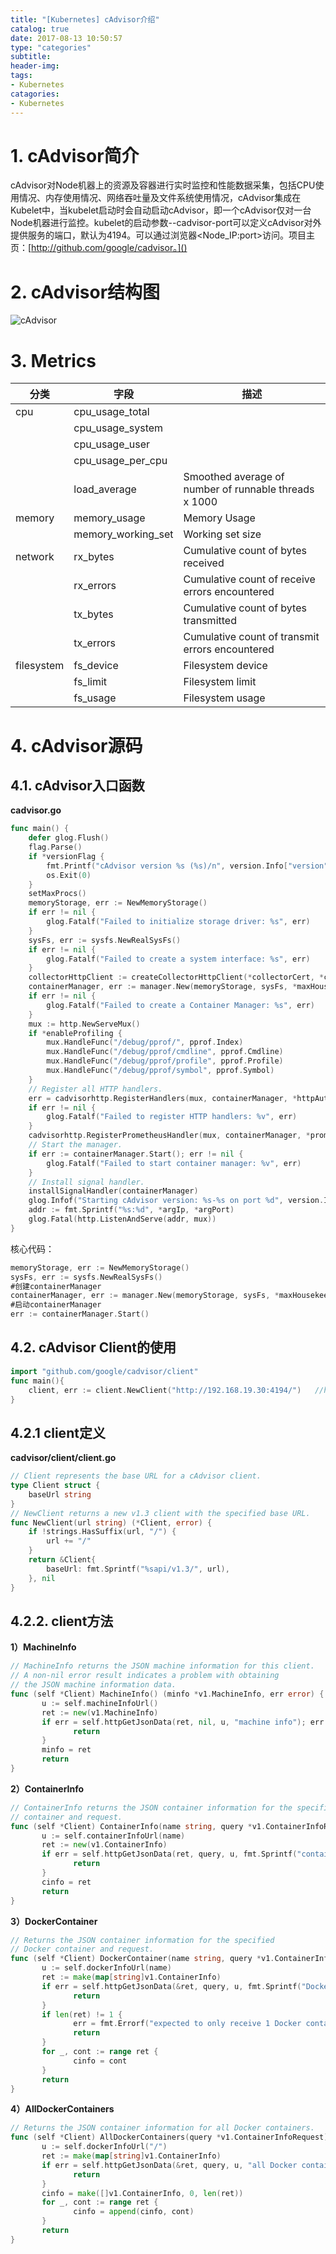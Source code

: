 ```yaml
---
title: "[Kubernetes] cAdvisor介绍"
catalog: true
date: 2017-08-13 10:50:57
type: "categories"
subtitle:
header-img: 
tags:
- Kubernetes
catagories:
- Kubernetes
---
```


# 1. cAdvisor简介

​	cAdvisor对Node机器上的资源及容器进行实时监控和性能数据采集，包括CPU使用情况、内存使用情况、网络吞吐量及文件系统使用情况，cAdvisor集成在Kubelet中，当kubelet启动时会自动启动cAdvisor，即一个cAdvisor仅对一台Node机器进行监控。kubelet的启动参数--cadvisor-port可以定义cAdvisor对外提供服务的端口，默认为4194。可以通过浏览器<Node_IP:port>访问。项目主页：[http://github.com/google/cadvisor。]()

# 2. cAdvisor结构图

![cAdvisor](https://res.cloudinary.com/dqxtn0ick/image/upload/v1510579058/article/kubernetes/monitor/cAdvisor.png)

# 3. Metrics

| 分类         | 字段                 | 描述                                       |
| ---------- | ------------------ | ---------------------------------------- |
| cpu        | cpu_usage_total    |                                          |
|            | cpu_usage_system   |                                          |
|            | cpu_usage_user     |                                          |
|            | cpu_usage_per_cpu  |                                          |
|            | load_average       | Smoothed average of number of runnable threads x 1000 |
| memory     | memory_usage       | Memory Usage                             |
|            | memory_working_set | Working set size                         |
| network    | rx_bytes           | Cumulative count of bytes received       |
|            | rx_errors          | Cumulative count of receive errors encountered |
|            | tx_bytes           | Cumulative count of bytes transmitted    |
|            | tx_errors          | Cumulative count of transmit errors encountered |
| filesystem | fs_device          | Filesystem device                        |
|            | fs_limit           | Filesystem limit                         |
|            | fs_usage           | Filesystem usage                         |

# 4. cAdvisor源码

## 4.1. cAdvisor入口函数

**cadvisor.go**

```go
func main() {
    defer glog.Flush()
    flag.Parse()
    if *versionFlag {
        fmt.Printf("cAdvisor version %s (%s)/n", version.Info["version"], version.Info["revision"])
        os.Exit(0)
    }
    setMaxProcs()
    memoryStorage, err := NewMemoryStorage()
    if err != nil {
        glog.Fatalf("Failed to initialize storage driver: %s", err)
    }
    sysFs, err := sysfs.NewRealSysFs()
    if err != nil {
        glog.Fatalf("Failed to create a system interface: %s", err)
    }
    collectorHttpClient := createCollectorHttpClient(*collectorCert, *collectorKey)
    containerManager, err := manager.New(memoryStorage, sysFs, *maxHousekeepingInterval, *allowDynamicHousekeeping, ignoreMetrics.MetricSet, &collectorHttpClient)
    if err != nil {
        glog.Fatalf("Failed to create a Container Manager: %s", err)
    }
    mux := http.NewServeMux()
    if *enableProfiling {
        mux.HandleFunc("/debug/pprof/", pprof.Index)
        mux.HandleFunc("/debug/pprof/cmdline", pprof.Cmdline)
        mux.HandleFunc("/debug/pprof/profile", pprof.Profile)
        mux.HandleFunc("/debug/pprof/symbol", pprof.Symbol)
    }
    // Register all HTTP handlers.
    err = cadvisorhttp.RegisterHandlers(mux, containerManager, *httpAuthFile, *httpAuthRealm, *httpDigestFile, *httpDigestRealm)
    if err != nil {
        glog.Fatalf("Failed to register HTTP handlers: %v", err)
    }
    cadvisorhttp.RegisterPrometheusHandler(mux, containerManager, *prometheusEndpoint, nil)
    // Start the manager.
    if err := containerManager.Start(); err != nil {
        glog.Fatalf("Failed to start container manager: %v", err)
    }
    // Install signal handler.
    installSignalHandler(containerManager)
    glog.Infof("Starting cAdvisor version: %s-%s on port %d", version.Info["version"], version.Info["revision"], *argPort)
    addr := fmt.Sprintf("%s:%d", *argIp, *argPort)
    glog.Fatal(http.ListenAndServe(addr, mux))
}
```

核心代码：

```go
memoryStorage, err := NewMemoryStorage()
sysFs, err := sysfs.NewRealSysFs()
#创建containerManager
containerManager, err := manager.New(memoryStorage, sysFs, *maxHousekeepingInterval, *allowDynamicHousekeeping, ignoreMetrics.MetricSet, &collectorHttpClient)
#启动containerManager
err := containerManager.Start()
```

## 4.2. cAdvisor Client的使用

```go
import "github.com/google/cadvisor/client"
func main(){
    client, err := client.NewClient("http://192.168.19.30:4194/")   //http://<host-ip>:<port>/
}
```

## 4.2.1 client定义

**cadvisor/client/client.go**

```go
// Client represents the base URL for a cAdvisor client.
type Client struct {
    baseUrl string
}
// NewClient returns a new v1.3 client with the specified base URL.
func NewClient(url string) (*Client, error) {
    if !strings.HasSuffix(url, "/") {
        url += "/"
    }
    return &Client{
        baseUrl: fmt.Sprintf("%sapi/v1.3/", url),
    }, nil
}
```

## 4.2.2. client方法

**1）MachineInfo**

```go
// MachineInfo returns the JSON machine information for this client.
// A non-nil error result indicates a problem with obtaining
// the JSON machine information data.
func (self *Client) MachineInfo() (minfo *v1.MachineInfo, err error) {
       u := self.machineInfoUrl()
       ret := new(v1.MachineInfo)
       if err = self.httpGetJsonData(ret, nil, u, "machine info"); err != nil {
              return
       }
       minfo = ret
       return
}
```

**2）ContainerInfo**

```go
// ContainerInfo returns the JSON container information for the specified
// container and request.
func (self *Client) ContainerInfo(name string, query *v1.ContainerInfoRequest) (cinfo *v1.ContainerInfo, err error) {
       u := self.containerInfoUrl(name)
       ret := new(v1.ContainerInfo)
       if err = self.httpGetJsonData(ret, query, u, fmt.Sprintf("container info for %q", name)); err != nil {
              return
       }
       cinfo = ret
       return
}
```

**3）DockerContainer**

```go
// Returns the JSON container information for the specified
// Docker container and request.
func (self *Client) DockerContainer(name string, query *v1.ContainerInfoRequest) (cinfo v1.ContainerInfo, err error) {
       u := self.dockerInfoUrl(name)
       ret := make(map[string]v1.ContainerInfo)
       if err = self.httpGetJsonData(&ret, query, u, fmt.Sprintf("Docker container info for %q", name)); err != nil {
              return
       }
       if len(ret) != 1 {
              err = fmt.Errorf("expected to only receive 1 Docker container: %+v", ret)
              return
       }
       for _, cont := range ret {
              cinfo = cont
       }
       return
}
```

**4）AllDockerContainers**

```go
// Returns the JSON container information for all Docker containers.
func (self *Client) AllDockerContainers(query *v1.ContainerInfoRequest) (cinfo []v1.ContainerInfo, err error) {
       u := self.dockerInfoUrl("/")
       ret := make(map[string]v1.ContainerInfo)
       if err = self.httpGetJsonData(&ret, query, u, "all Docker containers info"); err != nil {
              return
       }
       cinfo = make([]v1.ContainerInfo, 0, len(ret))
       for _, cont := range ret {
              cinfo = append(cinfo, cont)
       }
       return
}
```
